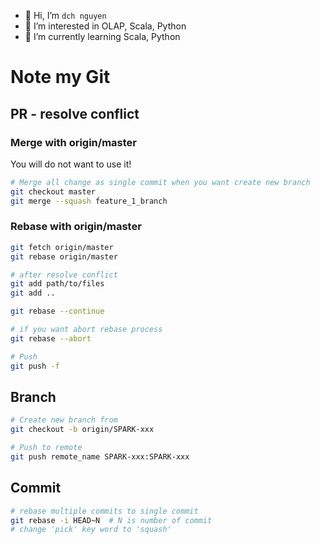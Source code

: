 - 👋 Hi, I’m ```dch nguyen```
- 👀 I’m interested in OLAP, Scala, Python
- 🌱 I’m currently learning Scala, Python

# Note my Git

## PR - resolve conflict
### Merge with origin/master
You will do not want to use it!
``` bash
# Merge all change as single commit when you want create new branch
git checkout master
git merge --squash feature_1_branch
```
### Rebase with origin/master
``` bash
git fetch origin/master
git rebase origin/master

# after resolve conflict
git add path/to/files
git add ..

git rebase --continue

# if you want abort rebase process
git rebase --abort

# Push
git push -f
```

## Branch

``` bash
# Create new branch from
git checkout -b origin/SPARK-xxx

# Push to remote
git push remote_name SPARK-xxx:SPARK-xxx

```
## Commit
``` bash
# rebase multiple commits to single commit
git rebase -i HEAD~N  # N is number of commit
# change 'pick' key word to 'squash'
```

